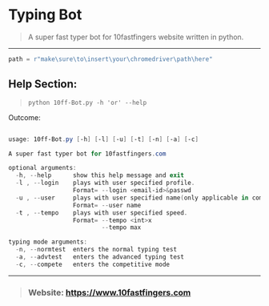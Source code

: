 # Typing Bot
>A super fast typer bot for 10fastfingers website written in python.
---
```python
path = r"make\sure\to\insert\your\chromedriver\path\here"
```
## Help Section:

>```python 10ff-Bot.py -h 'or' --help```

Outcome:

```powershell

usage: 10ff-Bot.py [-h] [-l] [-u] [-t] [-n] [-a] [-c]

A super fast typer bot for 10fastfingers.com

optional arguments:
  -h, --help      show this help message and exit
  -l , --login    plays with user specified profile.
                  Format= --login <email-id>&passwd
  -u , --user     plays with user specified name(only applicable in competitive mode).
                  Format= --user name
  -t , --tempo    plays with user specified speed.
                  Format= --tempo <int>x
                          --tempo max

typing mode arguments:
  -n, --normtest  enters the normal typing test
  -a, --advtest   enters the advanced typing test
  -c, --compete   enters the competitive mode
```

---

>### Website: https://www.10fastfingers.com